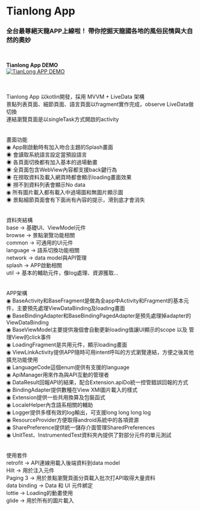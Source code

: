 # Tianlong App

<H3>全台最尊絕天龍APP上線啦！ 帶你挖掘天龍國各地的風俗民情與大自然的奧妙</H3>
<br/>

<b>Tianlong App DEMO</b><br/>
[![TianLong APP DEMO](https://img.youtube.com/vi/uiCSbtlx2Qw/hqdefault.jpg)](https://www.youtube.com/embed/uiCSbtlx2Qw)

<br/>
<br/>
Tianlong App 以kotlin開發，採用 MVVM + LiveData 架構<br/>
景點列表頁面、細節頁面、語言頁面以fragment實作完成，observe LiveData做切換<br/>
連結瀏覽頁面是以singleTask方式開啟的activity<br/>
<br/>
<br/>
畫面功能<br/>
◉  App剛啟動時有加入吻合主題的Splash畫面<br/>
◉  會讀取系統語言設定當預設語言<br/>
◉  各頁面切換都有加入基本的過場動畫<br/>
◉  全頁面包含WebView內容都支援back鍵行為<br/>
◉  在撈取資料及載入網頁時都會顯示loading畫面效果<br/>
◉  撈不到資料列表會顯示No data<br/>
◉  所有圖片載入都有載入中過場圖和無圖片顯示圖<br/>
◉  景點細節頁面會有下面尚有內容的提示，滑到底才會消失<br/>
<br/>
<br/>
資料夾結構<br/>
base     -> 基礎UI、ViewModel元件<br/>
browse   -> 景點瀏覽功能相關<br/>
common   -> 可通用的UI元件<br/>
language -> 語系切換功能相關<br/>
network  -> data model與API管理<br/>
splash   -> APP啟動相關<br/>
util     -> 基本的輔助元件，像log處理、資源獲取...<br/>
<br/>
<br/>
APP架構<br/>
◉ BaseActivity和BaseFragment是做為全app中Activity和Fragment的基本元件，主要預先處理ViewDataBinding及loading畫面<br/>
◉ BaseBindingAdapter和BaseBindingPagedAdapter是預先處理掉adapter的ViewDataBinding<br/>
◉ BaseViewModel主要提供幾個會自動更新loading值讓UI顯示的scope 以及 管理View的click事件<br/>
◉ LoadingFragment是共用元件，顯示loading畫面<br/>
◉ ViewLinkActivity提供APP隨時可用intent呼叫的方式瀏覽連結，方便之後其他擴充功能使用<br/>
◉ LanguageCode這個enum提供有支援的language<br/>
◉ ApiManager用來作為與API互動的管理者<br/>
◉ DataResult回報API的結果，配合Extension.apiDo統一控管錯誤回報的方式<br/>
◉ BindingAdapter提供數種在View XMl圖片載入的樣式<br/>
◉ Extension提供一些共用換算及包裝函式<br/>
◉ LocaleHelper內含語系相關的輔助<br/>
◉ Logger提供多樣有效的log輸出，可支援long long long log<br/>
◉ ResourceProvider方便取得android系統中的各項資源<br/>
◉ SharePreference提供統一儲存介面管理SharedPreferences<br/>
◉ UnitTest、InstrumentedTest資料夾內提供了對部分元件的單元測試<br/>
<br/>
<br/>
使用套件<br/>
retrofit     -> API連線用載入後端資料到data model<br/>
Hilt         -> 用於注入元件<br/>
Paging 3     -> 用於景點瀏覽頁面分頁載入批次打API取得大量資料<br/>
data binding -> Data 和 UI 元件綁定<br/>
lottie       -> Loading的動畫使用<br/>
glide        -> 用於所有的圖片載入<br/>

